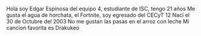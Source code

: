 Hola soy Edgar Espinosa del equipo 4, estudiante de ISC, tengo 21 años
Me gusta el agua de horchata, el Fortnite, soy egresado del CECyT 12
Naci el 30 de Octubre del 2003
No me gustan las pasas en el arroz con leche
Mi cancion favorita es Drakukeo
